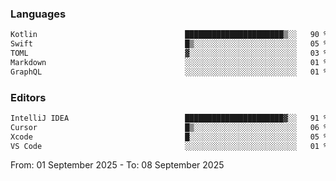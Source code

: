 <!--START_SECTION:waka-->
### Languages
```txt
Kotlin                                 ██████████████████████▒░░   90 %
Swift                                  █▒░░░░░░░░░░░░░░░░░░░░░░░   05 %
TOML                                   ▓░░░░░░░░░░░░░░░░░░░░░░░░   03 %
Markdown                               ░░░░░░░░░░░░░░░░░░░░░░░░░   01 %
GraphQL                                ░░░░░░░░░░░░░░░░░░░░░░░░░   01 %
```

### Editors
```txt
IntelliJ IDEA                          ██████████████████████▓░░   91 %
Cursor                                 █▒░░░░░░░░░░░░░░░░░░░░░░░   06 %
Xcode                                  █░░░░░░░░░░░░░░░░░░░░░░░░   05 %
VS Code                                ░░░░░░░░░░░░░░░░░░░░░░░░░   01 %
```

From: 01 September 2025 - To: 08 September 2025
<!--END_SECTION:waka-->

